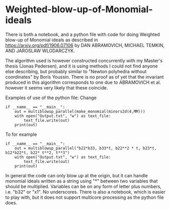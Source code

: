 # Weighted-blow-up-of-Monomial-ideals
There is both a notebook, and a python file with code for doing Weighted blow-up of Monomial ideals as described in https://arxiv.org/pdf/1906.07106 by DAN ABRAMOVICH, MICHAEL TEMKIN, AND JAROSLAW WLODARCZYK.

The algorithm used is however constructed concurrently with my Master's thesis (Jonas Pedersen), and it is using methods I could not find anyone else describing, but probably similar to "Newton polyhedra without coordinates" by Boris Youssin.
There is no proof as of yet that the invariant produced in this algorithm corresponds to one due to ABRAMOVICH et al. however it seems very likely that these coincide.

Examples of use of the python file:
Change 
```
if __name__ == "__main__":
    out = multiblowup_parallel(make_monomial(minors2d(4,MM)))
    with open("Output.txt", "w") as text_file:
        text_file.write(out)
    print(out)
```
To for example 
```
if __name__ == "__main__":
    out = multiblowup_parallel("b22*b33, b33*t, b22**2 * t, b23*t, b12*b22*t, b22* t**2, t**3")
    with open("Output.txt", "w") as text_file:
        text_file.write(out)
    print(out)
```
In general the code can only blow up at the origin, but it can handle monomial ideals written as a string using "*" between two variables that should be multiplied. Variables can be on any form of letter plus numbers, i.e. "b32" or "x1". No underscores.
There is also a notebook, which is easier to play with, but it does not support multicore processing as the python file does.
